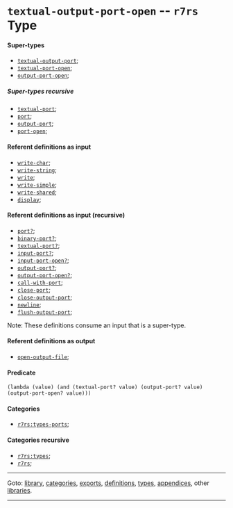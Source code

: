 

<a id='type__r7rs__textual-output-port-open'></a>

# `textual-output-port-open` -- `r7rs` Type


<a id='type__r7rs__textual-output-port-open__super-types'></a>

#### Super-types

 * [`textual-output-port`](../../r7rs/types/textual-output-port.md#type__r7rs__textual-output-port);
 * [`textual-port-open`](../../r7rs/types/textual-port-open.md#type__r7rs__textual-port-open);
 * [`output-port-open`](../../r7rs/types/output-port-open.md#type__r7rs__output-port-open);


<a id='type__r7rs__textual-output-port-open__super-types-recursive'></a>

##### Super-types recursive

 * [`textual-port`](../../r7rs/types/textual-port.md#type__r7rs__textual-port);
 * [`port`](../../r7rs/types/port.md#type__r7rs__port);
 * [`output-port`](../../r7rs/types/output-port.md#type__r7rs__output-port);
 * [`port-open`](../../r7rs/types/port-open.md#type__r7rs__port-open);


<a id='type__r7rs__textual-output-port-open__referent-definitions-input'></a>

#### Referent definitions as input

 * [`write-char`](../../r7rs/definitions/write-char.md#definition__r7rs__write-char);
 * [`write-string`](../../r7rs/definitions/write-string.md#definition__r7rs__write-string);
 * [`write`](../../r7rs/definitions/write.md#definition__r7rs__write);
 * [`write-simple`](../../r7rs/definitions/write-simple.md#definition__r7rs__write-simple);
 * [`write-shared`](../../r7rs/definitions/write-shared.md#definition__r7rs__write-shared);
 * [`display`](../../r7rs/definitions/display.md#definition__r7rs__display);


<a id='type__r7rs__textual-output-port-open__referent-definitions-input-recursive'></a>

#### Referent definitions as input (recursive)

 * [`port?`](../../r7rs/definitions/port_3f.md#definition__r7rs__port_3f);
 * [`binary-port?`](../../r7rs/definitions/binary-port_3f.md#definition__r7rs__binary-port_3f);
 * [`textual-port?`](../../r7rs/definitions/textual-port_3f.md#definition__r7rs__textual-port_3f);
 * [`input-port?`](../../r7rs/definitions/input-port_3f.md#definition__r7rs__input-port_3f);
 * [`input-port-open?`](../../r7rs/definitions/input-port-open_3f.md#definition__r7rs__input-port-open_3f);
 * [`output-port?`](../../r7rs/definitions/output-port_3f.md#definition__r7rs__output-port_3f);
 * [`output-port-open?`](../../r7rs/definitions/output-port-open_3f.md#definition__r7rs__output-port-open_3f);
 * [`call-with-port`](../../r7rs/definitions/call-with-port.md#definition__r7rs__call-with-port);
 * [`close-port`](../../r7rs/definitions/close-port.md#definition__r7rs__close-port);
 * [`close-output-port`](../../r7rs/definitions/close-output-port.md#definition__r7rs__close-output-port);
 * [`newline`](../../r7rs/definitions/newline.md#definition__r7rs__newline);
 * [`flush-output-port`](../../r7rs/definitions/flush-output-port.md#definition__r7rs__flush-output-port);

Note:  These definitions consume an input that is a super-type.


<a id='type__r7rs__textual-output-port-open__referent-definitions-output'></a>

#### Referent definitions as output

 * [`open-output-file`](../../r7rs/definitions/open-output-file.md#definition__r7rs__open-output-file);


<a id='type__r7rs__textual-output-port-open__predicate'></a>

#### Predicate

````
(lambda (value) (and (textual-port? value) (output-port? value) (output-port-open? value)))
````


<a id='type__r7rs__textual-output-port-open__categories'></a>

#### Categories

 * [`r7rs:types-ports`](../../r7rs/categories/r7rs_3a_types-ports.md#category__r7rs__r7rs_3a_types-ports);


<a id='type__r7rs__textual-output-port-open__categories-recursive'></a>

#### Categories recursive

 * [`r7rs:types`](../../r7rs/categories/r7rs_3a_types.md#category__r7rs__r7rs_3a_types);
 * [`r7rs`](../../r7rs/categories/r7rs.md#category__r7rs__r7rs);

----

Goto: [library](../../r7rs/_index.md#library__r7rs), [categories](../../r7rs/categories/_index.md#toc__r7rs__categories), [exports](../../r7rs/exports/_index.md#toc__r7rs__exports), [definitions](../../r7rs/definitions/_index.md#toc__r7rs__definitions), [types](../../r7rs/types/_index.md#toc__r7rs__types), [appendices](../../r7rs/appendices/_index.md#toc__r7rs__appendices), other [libraries](../../_libraries.md#toc__libraries).

----

